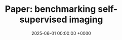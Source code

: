 ---
layout: redirected
redirect_to:  https://andrewwango.github.io/ssibench
type: research
title: "Paper: benchmarking self-supervised imaging"
date: 2025-06-01 00:00:00 +0000
description: "[Preprint](https://arxiv.org/abs/2502.14009) on medical imaging"
img: ssibench.png
tags: [research, machine-learning, medical-imaging]
---